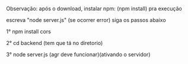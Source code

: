 Observação: após o download, instalar npm: (npm install) pra execução

escreva "node server.js" (se ocorrer error) siga os passos abaixo

1° npm install cors

2° cd backend (tem que tá no diretorio)

3° node server.js (agr deve funcionar)(ativando o servidor)
